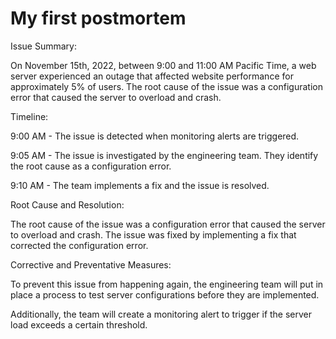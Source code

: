 
# My first postmortem

Issue Summary:

On November 15th, 2022, between 9:00 and 11:00 AM Pacific Time, a web server experienced an outage that affected website performance for approximately 5% of users. The root cause of the issue was a configuration error that caused the server to overload and crash.

Timeline:

9:00 AM - The issue is detected when monitoring alerts are triggered.

9:05 AM - The issue is investigated by the engineering team. They identify the root cause as a configuration error.

9:10 AM - The team implements a fix and the issue is resolved.

Root Cause and Resolution:

The root cause of the issue was a configuration error that caused the server to overload and crash. The issue was fixed by implementing a fix that corrected the configuration error.

Corrective and Preventative Measures:

To prevent this issue from happening again, the engineering team will put in place a process to test server configurations before they are implemented.

Additionally, the team will create a monitoring alert to trigger if the server load exceeds a certain threshold.
